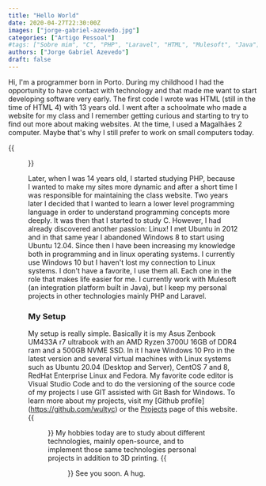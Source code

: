 ```yaml
---
title: "Hello World"
date: 2020-04-27T22:30:00Z
images: ["jorge-gabriel-azevedo.jpg"]
categories: ["Artigo Pessoal"]
#tags: ["Sobre mim", "C", "PHP", "Laravel", "HTML", "Mulesoft", "Java"]
authors: ["Jorge Gabriel Azevedo"]
draft: false
---
```

Hi, I'm a programmer born in Porto. During my childhood I had the opportunity to have contact with technology and that made me want to start developing software very early.
The first code I wrote was HTML (still in the time of HTML 4) with 13 years old. I went after a schoolmate who made a website for my class and I remember getting curious and starting to try to find out more about making websites. At the time, I used a Magalhães 2 computer. Maybe that's why I still prefer to work on small computers today.

{{<figure src = "/images/magalhaes-2.jpg" caption = "Magalhães 2 Computer">}}

Later, when I was 14 years old, I started studying PHP, because I wanted to make my sites more dynamic and after a short time I was responsible for maintaining the class website.
Two years later I decided that I wanted to learn a lower level programming language in order to understand programming concepts more deeply. It was then that I started to study C. However, I had already discovered another passion: Linux!
I met Ubuntu in 2012 and in that same year I abandoned Windows 8 to start using Ubuntu 12.04. Since then I have been increasing my knowledge both in programming and in linux operating systems.
I currently use Windows 10 but I haven't lost my connection to Linux systems. I don't have a favorite, I use them all. Each one in the role that makes life easier for me.
I currently work with Mulesoft (an integration platform built in Java), but I keep my personal projects in other technologies mainly PHP and Laravel.
### My Setup
My setup is really simple. Basically it is my Asus Zenbook UM433A r7 ultrabook with an AMD Ryzen 3700U 16GB of DDR4 ram and a 500GB NVME SSD.
In it I have Windows 10 Pro in the latest version and several virtual machines with Linux systems such as Ubuntu 20.04 (Desktop and Server), CentOS 7 and 8, RedHat Enterprise Linux and Fedora. My favorite code editor is Visual Studio Code and to do the versioning of the source code of my projects I use GIT assisted with Git Bash for Windows. To learn more about my projects, visit my [Github profile] (https://github.com/wultyc) or the [Projects](/project) page of this website.
{{<figure src = "/images/setup-2019-05.jpg" caption = "My current setup">}}
My hobbies today are to study about different technologies, mainly open-source, and to implement those same technologies personal projects in addition to 3D printing.
{{<figure src = "/images/printer-3d.jpg" caption = "My 3D printer">}}
See you soon. A hug.